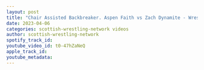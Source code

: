 ```yaml
---
layout: post
title: "Chair Assisted Backbreaker. Aspen Faith vs Zach Dynamite - WrestleZone Halloween Hijinks 2022"
date: 2023-04-06
categories: scottish-wrestling-network videos
author: scottish-wrestling-network
spotify_track_id: 
youtube_video_id: t0-47hZaNeQ
apple_track_id: 
youtube_metadata: 
---
```

